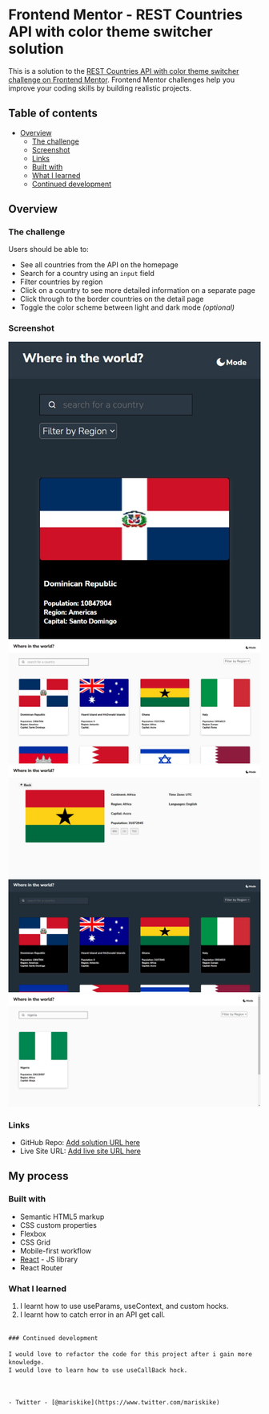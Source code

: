 # Frontend Mentor - REST Countries API with color theme switcher solution

This is a solution to the [REST Countries API with color theme switcher challenge on Frontend Mentor](https://www.frontendmentor.io/challenges/rest-countries-api-with-color-theme-switcher-5cacc469fec04111f7b848ca). Frontend Mentor challenges help you improve your coding skills by building realistic projects. 

## Table of contents

- [Overview](#overview)
  - [The challenge](#the-challenge)
  - [Screenshot](#screenshot)
  - [Links](#links)
  - [Built with](#built-with)
  - [What I learned](#what-i-learned)
  - [Continued development](#continued-development)


## Overview

### The challenge

Users should be able to:

- See all countries from the API on the homepage
- Search for a country using an `input` field
- Filter countries by region
- Click on a country to see more detailed information on a separate page
- Click through to the border countries on the detail page
- Toggle the color scheme between light and dark mode *(optional)*

### Screenshot

![](./src/images/mobileview-img.png)
![](./src/images/country-image1.png)
![](./src/images/countrydetail-img.png)
![](./src/images/country-image1-dark.png)
![](./src/images/searchbar-img.png)

### Links

- GitHub Repo: [Add solution URL here](https://github.com/smarist/country-finder.git)
- Live Site URL: [Add live site URL here](https://country-app-finder.netlify.app/
)

## My process

### Built with

- Semantic HTML5 markup
- CSS custom properties
- Flexbox
- CSS Grid
- Mobile-first workflow
- [React](https://reactjs.org/) - JS library
- React Router



### What I learned
1. I learnt how to use useParams, useContext, and custom hocks.
2. I learnt how to catch error in an API get call.



```

### Continued development

I would love to refactor the code for this project after i gain more knowledge.
I would love to learn how to use useCallBack hock.



- Twitter - [@mariskike](https://www.twitter.com/mariskike)


